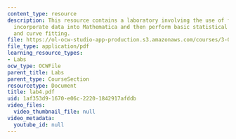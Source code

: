 ```yaml
---
content_type: resource
description: This resource contains a laboratory involving the use of file input to
  incorporate data into Mathematica and then perform basic statistical acessments
  and curve fitting.
file: https://ol-ocw-studio-app-production.s3.amazonaws.com/courses/3-016-mathematics-for-materials-scientists-and-engineers-fall-2005/1af353d91670e06c22201842917afddb_lab4.pdf
file_type: application/pdf
learning_resource_types:
- Labs
ocw_type: OCWFile
parent_title: Labs
parent_type: CourseSection
resourcetype: Document
title: lab4.pdf
uid: 1af353d9-1670-e06c-2220-1842917afddb
video_files:
  video_thumbnail_file: null
video_metadata:
  youtube_id: null
---
```

